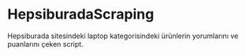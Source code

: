 # HepsiburadaScraping

Hepsiburada sitesindeki laptop kategorisindeki ürünlerin yorumlarını ve puanlarını çeken script.
